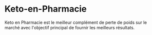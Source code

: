 # Keto-en-Pharmacie
Keto en Pharmacie est le meilleur complément de perte de poids sur le marché avec l'objectif principal de fournir les meilleurs résultats.
